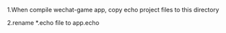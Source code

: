 1.When compile wechat-game app, copy echo project files to this directory   

2.rename *.echo file to app.echo